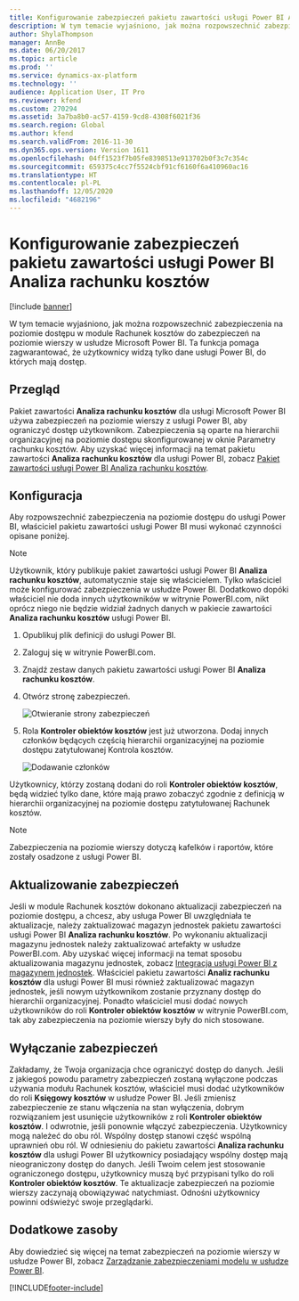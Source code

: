 ```yaml
---
title: Konfigurowanie zabezpieczeń pakietu zawartości usługi Power BI Analiza rachunku kosztów
description: W tym temacie wyjaśniono, jak można rozpowszechnić zabezpieczenia na poziomie dostępu w module Rachunek kosztów do zabezpieczeń na poziomie wierszy w usłudze Microsoft Power BI. Ta funkcja pomaga zagwarantować, że użytkownicy widzą tylko dane usługi Power BI, do których mają dostęp.
author: ShylaThompson
manager: AnnBe
ms.date: 06/20/2017
ms.topic: article
ms.prod: ''
ms.service: dynamics-ax-platform
ms.technology: ''
audience: Application User, IT Pro
ms.reviewer: kfend
ms.custom: 270294
ms.assetid: 3a7ba8b0-ac57-4159-9cd8-4308f6021f36
ms.search.region: Global
ms.author: kfend
ms.search.validFrom: 2016-11-30
ms.dyn365.ops.version: Version 1611
ms.openlocfilehash: 04ff1523f7b05fe8398513e913702b0f3c7c354c
ms.sourcegitcommit: 659375c4cc7f5524cbf91cf6160f6a410960ac16
ms.translationtype: HT
ms.contentlocale: pl-PL
ms.lasthandoff: 12/05/2020
ms.locfileid: "4682196"
---
```

# <a name="set-up-security-for-the-cost-accounting-analysis-power-bi-content"></a>Konfigurowanie zabezpieczeń pakietu zawartości usługi Power BI Analiza rachunku kosztów

[!include [banner](../includes/banner.md)]

W tym temacie wyjaśniono, jak można rozpowszechnić zabezpieczenia na poziomie dostępu w module Rachunek kosztów do zabezpieczeń na poziomie wierszy w usłudze Microsoft Power BI. Ta funkcja pomaga zagwarantować, że użytkownicy widzą tylko dane usługi Power BI, do których mają dostęp.

## <a name="overview"></a>Przegląd

Pakiet zawartości **Analiza rachunku kosztów** dla usługi Microsoft Power BI używa zabezpieczeń na poziomie wierszy z usługi Power BI, aby ograniczyć dostęp użytkownikom. Zabezpieczenia są oparte na hierarchii organizacyjnej na poziomie dostępu skonfigurowanej w oknie Parametry rachunku kosztów. Aby uzyskać więcej informacji na temat pakietu zawartości **Analiza rachunku kosztów** dla usługi Power BI, zobacz [Pakiet zawartości usługi Power BI Analiza rachunku kosztów](cost-accounting-analysis-content-pack.md).

## <a name="setup"></a>Konfiguracja
Aby rozpowszechnić zabezpieczenia na poziomie dostępu do usługi Power BI, właściciel pakietu zawartości usługi Power BI musi wykonać czynności opisane poniżej.

> [!NOTE]
> Użytkownik, który publikuje pakiet zawartości usługi Power BI **Analiza rachunku kosztów**, automatycznie staje się właścicielem. Tylko właściciel może konfigurować zabezpieczenia w usłudze Power BI. Dodatkowo dopóki właściciel nie doda innych użytkowników w witrynie PowerBI.com, nikt oprócz niego nie będzie widział żadnych danych w pakiecie zawartości **Analiza rachunku kosztów** usługi Power BI.

1. Opublikuj plik definicji do usługi Power BI.
2. Zaloguj się w witrynie PowerBI.com.
3. Znajdź zestaw danych pakietu zawartości usługi Power BI **Analiza rachunku kosztów**.
4. Otwórz stronę zabezpieczeń.

    ![Otwieranie strony zabezpieczeń](./media/CA-picture-1.png)

5. Rola **Kontroler obiektów kosztów** jest już utworzona. Dodaj innych członków będących częścią hierarchii organizacyjnej na poziomie dostępu zatytułowanej Kontrola kosztów.

    ![Dodawanie członków](./media/CA-picture-2.png)

Użytkownicy, którzy zostaną dodani do roli **Kontroler obiektów kosztów**, będą widzieć tylko dane, które mają prawo zobaczyć zgodnie z definicją w hierarchii organizacyjnej na poziomie dostępu zatytułowanej Rachunek kosztów.

> [!NOTE]
> Zabezpieczenia na poziomie wierszy dotyczą kafelków i raportów, które zostały osadzone z usługi Power BI.

## <a name="updating-security"></a>Aktualizowanie zabezpieczeń
Jeśli w module Rachunek kosztów dokonano aktualizacji zabezpieczeń na poziomie dostępu, a chcesz, aby usługa Power BI uwzględniała te aktualizacje, należy zaktualizować magazyn jednostek pakietu zawartości usługi Power BI **Analiza rachunku kosztów**. Po wykonaniu aktualizacji magazynu jednostek należy zaktualizować artefakty w usłudze PowerBI.com. Aby uzyskać więcej informacji na temat sposobu aktualizowania magazynu jednostek, zobacz [Integracja usługi Power BI z magazynem jednostek](power-bi-integration-entity-store.md#update-entity-store). Właściciel pakietu zawartości **Analiz rachunku kosztów** dla usługi Power BI musi również zaktualizować magazyn jednostek, jeśli nowym użytkownikom zostanie przyznany dostęp do hierarchii organizacyjnej. Ponadto właściciel musi dodać nowych użytkowników do roli **Kontroler obiektów kosztów** w witrynie PowerBI.com, tak aby zabezpieczenia na poziomie wierszy były do nich stosowane.

## <a name="disabling-security"></a>Wyłączanie zabezpieczeń
Zakładamy, że Twoja organizacja chce ograniczyć dostęp do danych. Jeśli z jakiegoś powodu parametry zabezpieczeń zostaną wyłączone podczas używania modułu Rachunek kosztów, właściciel musi dodać użytkowników do roli **Księgowy kosztów** w usłudze Power BI. Jeśli zmienisz zabezpieczenie ze stanu włączenia na stan wyłączenia, dobrym rozwiązaniem jest usunięcie użytkowników z roli **Kontroler obiektów kosztów**. I odwrotnie, jeśli ponownie włączyć zabezpieczenia. Użytkownicy mogą należeć do obu ról. Wspólny dostęp stanowi część wspólną uprawnień obu ról. W odniesieniu do pakietu zawartości **Analiza rachunku kosztów** dla usługi Power BI użytkownicy posiadający wspólny dostęp mają nieograniczony dostęp do danych. Jeśli Twoim celem jest stosowanie ograniczonego dostępu, użytkownicy muszą być przypisani tylko do roli **Kontroler obiektów kosztów**. Te aktualizacje zabezpieczeń na poziomie wierszy zaczynają obowiązywać natychmiast. Odnośni użytkownicy powinni odświeżyć swoje przeglądarki.

## <a name="additional-resources"></a>Dodatkowe zasoby
Aby dowiedzieć się więcej na temat zabezpieczeń na poziomie wierszy w usłudze Power BI, zobacz [Zarządzanie zabezpieczeniami modelu w usłudze Power BI](https://powerbi.microsoft.com/documentation/powerbi-admin-rls/#manage-security-on-your-model).


[!INCLUDE[footer-include](../../../includes/footer-banner.md)]